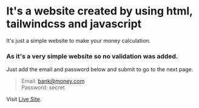 # It's a website created by using html, tailwindcss and javascript

<p>It's just a simple website to make your money calculation.</p>

### As it's a very simple website so no validation was added.

<p>Just add the email and password below and submit to go to the next page.</p>

> Email: bank@money.com <br/>
> Password: secret

Visit [Live Site](https://hasibmiraz.github.io/baap-er-bank/src/index.html).
